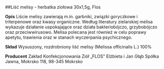 ##Liść melisy - herbatka ziołowa 30x1,5g, Flos

**Opis** Liście melisy zawierają m.in. garbniki, związki goryczkowe i triterpenowe oraz kwasy organiczne. Według literatury zielarskiej melisa wykazuje działanie uspokajające oraz działa bakteriobójczo, grzybobójczo oraz przeciwwirusowo. Melisa polecana jest również w celu poprawy apetytu, trawienia oraz w stanach wyczerpania psychicznego. 

**Skład** Wysuszony, rozdrobniony liść melisy (Melissa officinalis L.) 100%

**Producent** Zakład Konfekcjonowania Ziół „FLOS” Elżbieta i Jan Głąb Spółka Jawna, Mokrsko 118, 98-345 Mokrsko
